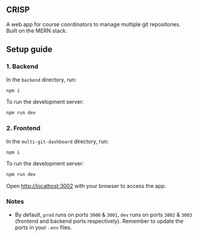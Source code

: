## CRISP

A web app for course coordinators to manage multiple git repositories.  
Built on the MERN stack.

## Setup guide

### 1. Backend

In the `backend` directory, run:

```bash
npm i
```

To run the development server:

```bash
npm run dev
```

### 2. Frontend

In the `multi-git-dashboard` directory, run:

```bash
npm i
```

To run the development server:

```bash
npm run dev
```

Open [http://localhost:3002](http://localhost:3002) with your browser to access the app.

### Notes

- By default, `prod` runs on ports `3000` & `3001`, `dev` runs on ports `3002` & `3003` (frontend and backend ports respectively). Remember to update the ports in your `.env` files.
